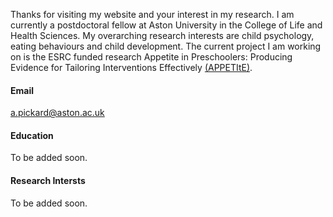 Thanks for visiting my website and your interest in my research. I am currently a postdoctoral fellow at Aston University in the College of Life and Health Sciences. My overarching research interests are child psychology, eating behaviours and child development. The current project I am working on is the ESRC funded research Appetite in Preschoolers: Producing Evidence for Tailoring Interventions Effectively [(APPETItE)](https://www.appetite-research.com/).

#### Email

[a.pickard\@aston.ac.uk](mailto:a.pickard@aston.ac.uk)

#### Education

To be added soon.

#### Research Intersts

To be added soon.
